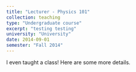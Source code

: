 ```yaml
---
title: "Lecturer - Physics 101"
collection: teaching
type: "Undergraduate course"
excerpt: "testing testing"
university: "University"
date: 2014-09-01
semester: "Fall 2014"
---
```


I even taught a class! Here are some more details.


<!-- permalink: /teaching/course1 -->